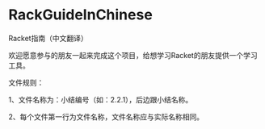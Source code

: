 # RackGuideInChinese
Racket指南（中文翻译）

欢迎愿意参与的朋友一起来完成这个项目，给想学习Racket的朋友提供一个学习工具。

文件规则：

1、文件名称为：小结编号（如：2.2.1），后边跟小结名称。

2、每个文件第一行为文件名称，文件名称应与实际名称相同。
